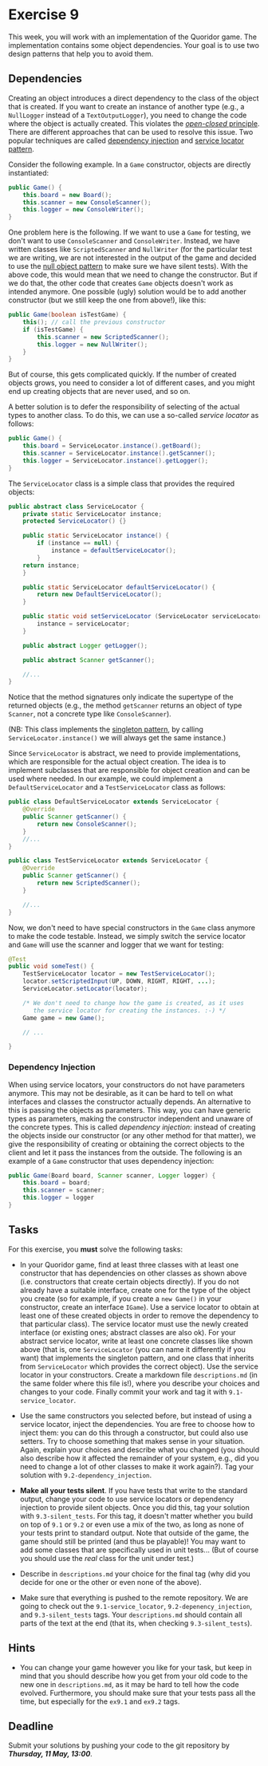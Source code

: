 # Exercise 9

This week, you will work with an implementation of the Quoridor game. The 
implementation contains some object dependencies. Your goal is to use two 
design patterns that help you to avoid them.

## Dependencies

Creating an object introduces a direct dependency to the class of the object 
that is created. If you want to create an instance of another type (e.g., a 
`NullLogger` instead of a `TextOutputLogger`), you need to change the code 
where the object is actually created. This violates the [*open-closed* 
principle](https://en.wikipedia.org/wiki/Open/closed_principle). There are 
different approaches that can be used to resolve this issue. Two popular 
techniques are called [dependency 
injection](https://en.wikipedia.org/wiki/Dependency_injection) and [service 
locator pattern](https://en.wikipedia.org/wiki/Service_locator_pattern).

Consider the following example. In a `Game` constructor, objects are directly 
instantiated:
```java
public Game() {
	this.board = new Board();
	this.scanner = new ConsoleScanner();
	this.logger = new ConsoleWriter();
}
```
One problem here is the following. If we want to use a `Game` for testing, we 
don't want to use `ConsoleScanner` and `ConsoleWriter`. Instead, we have 
written classes like `ScriptedScanner` and `NullWriter` (for the particular 
test we are writing, we are not interested in the output of the game and 
decided to use the [null object 
pattern](https://en.wikipedia.org/wiki/Null_Object_pattern) to make sure we 
have silent tests). With the above code, this would mean that we need to 
change the constructor. But if we do that, the other code that creates `Game` 
objects doesn't work as intended anymore. One possible (ugly) solution would 
be to add another constructor (but we still keep the one from above!), like 
this:
```java
public Game(boolean isTestGame) {
	this(); // call the previous constructor
	if (isTestGame) {
		this.scanner = new ScriptedScanner();
		this.logger = new NullWriter();
	}
}
```
But of course, this gets complicated quickly. If the number of created objects 
grows, you need to consider a lot of different cases, and you might end up 
creating objects that are never used, and so on.

A better solution is to defer the responsibility of selecting of the actual 
types to another class. To do this, we can use a so-called *service locator* 
as follows:
```java
public Game() {
	this.board = ServiceLocator.instance().getBoard();
	this.scanner = ServiceLocator.instance().getScanner();
	this.logger = ServiceLocator.instance().getLogger();
}
```
The `ServiceLocator` class is a simple class that provides the required 
objects:
```java
public abstract class ServiceLocator {
	private static ServiceLocator instance;
	protected ServiceLocator() {}

	public static ServiceLocator instance() {
		if (instance == null) {
			instance = defaultServiceLocator();
		}
	return instance;
	}

	public static ServiceLocator defaultServiceLocator() {
		return new DefaultServiceLocator();
	}

	public static void setServiceLocator (ServiceLocator serviceLocator) {
		instance = serviceLocator;
	}

	public abstract Logger getLogger();

	public abstract Scanner getScanner();

	//...
}
```
Notice that the method signatures only indicate the supertype of the returned 
objects (e.g., the method `getScanner` returns an object of type `Scanner`, 
not a concrete type like `ConsoleScanner`).

(NB: This class implements the [singleton
pattern](https://en.wikipedia.org/wiki/Singleton_pattern), by calling 
`ServiceLocator.instance()` we will always get the same instance.)

Since `ServiceLocator` is abstract, we need to provide implementations, which 
are responsible for the actual object creation. The idea is to implement 
subclasses that are responsible for object creation and can be used where 
needed. In our example, we could implement a `DefaultServiceLocator` and a 
`TestServiceLocator` class as follows:
```java
public class DefaultServiceLocator extends ServiceLocator {
	@Override
	public Scanner getScanner() {
		return new ConsoleScanner();
	}
	//...
}

public class TestServiceLocator extends ServiceLocator {
	@Override
	public Scanner getScanner() {
		return new ScriptedScanner();
	}

	//...
}
```
Now, we don't need to have special constructors in the `Game` class anymore to 
make the code testable. Instead, we simply switch the service locator and 
`Game` will use the scanner and logger that we want for testing:
```java
@Test
public void someTest() {
	TestServiceLocator locator = new TestServiceLocator();
	locator.setScriptedInput(UP, DOWN, RIGHT, RIGHT, ...);
	ServiceLocator.setLocator(locator);

	/* We don't need to change how the game is created, as it uses
	   the service locator for creating the instances. :-) */
	Game game = new Game();

	// ...

}
```

### Dependency Injection

When using service locators, your constructors do not have parameters anymore. 
This may not be desirable, as it can be hard to tell on what interfaces and 
classes the constructor actually depends. An alternative to this is passing 
the objects as parameters. This way, you can have generic types as parameters, 
making the constructor independent and unaware of the concrete types. This is 
called *dependency injection*: instead of creating the objects inside our 
constructor (or any other method for that matter), we give the responsibility 
of creating or obtaining the correct objects to the client and let it pass the 
instances from the outside. The following is an example of a `Game` 
constructor that uses dependency injection:
```java
public Game(Board board, Scanner scanner, Logger logger) {
	this.board = board;
	this.scanner = scanner;
	this.logger = logger
}
```

## Tasks

For this exercise, you **must** solve the following tasks:

- In your Quoridor game, find at least three classes with at least one 
  constructor that has dependencies on other classes as shown above (i.e. 
  constructors that create certain objects directly). If you do not already 
  have a suitable interface, create one for the type of the object you create 
  (so for example, if you create a `new Game()` in your constructor, create an 
  interface `IGame`). Use a service locator to obtain at least one of these 
  created objects in order to remove the dependency to that particular class). 
  The service locator must use the newly created interface (or existing ones; 
  abstract classes are also ok). For your abstract service locator, write at 
  least one concrete classes like shown above (that is, one `ServiceLocator` 
  (you can name it differently if you want) that implements the singleton 
  pattern, and one class that inherits from `ServiceLocator` which provides 
  the correct object). Use the service locator in your constructors. Create a 
  markdown file `descriptions.md` (in the same folder where this file is!), 
  where you describe your choices and changes to your code. Finally commit 
  your work and tag it with `9.1-service_locator`.

- Use the same constructors you selected before, but instead of using a 
  service locator, inject the dependencies. You are free to choose how to 
  inject them: you can do this through a constructor, but could also use 
  setters. Try to choose something that makes sense in your situation. Again, 
  explain your choices and describe what you changed (you should also describe 
  how it affected the remainder of your system, e.g., did you need to change a 
  lot of other classes to make it work again?). Tag your solution with 
  `9.2-dependency_injection`.

- **Make all your tests silent**. If you have tests that write to the standard 
  output, change your code to use service locators or dependency injection to 
  provide silent objects. Once you did this, tag your solution with 
  `9.3-silent_tests`. For this tag, it doesn't matter whether you build on top 
  of `9.1` or `9.2` or even use a mix of the two, as long as none of your 
  tests print to standard output. Note that outside of the game, the game 
  should still be printed (and thus be playable)! You may want to add some 
  classes that are specifically used in unit tests... (But of course you 
  should use the *real* class for the unit under test.)

- Describe in `descriptions.md` your choice for the final tag (why did you 
  decide for one or the other or even none of the above).

- Make sure that everything is pushed to the remote repository. We are going 
  to check out the `9.1-service_locator`, `9.2-depenency_injection`, and 
  `9.3-silent_tests` tags. Your `descriptions.md` should contain all parts of 
  the text at the end (that its, when checking `9.3-silent_tests`).


## Hints

- You can change your game however you like for your task, but keep in mind 
  that you should describe how you get from your old code to the new one in 
  `descriptions.md`, as it may be hard to tell how the code evolved. 
  Furthermore, you should make sure that your tests pass all the time, but 
  especially for the `ex9.1` and `ex9.2` tags.


## Deadline

Submit your solutions by pushing your code to the git repository by 
___Thursday, 11 May, 13:00___.
